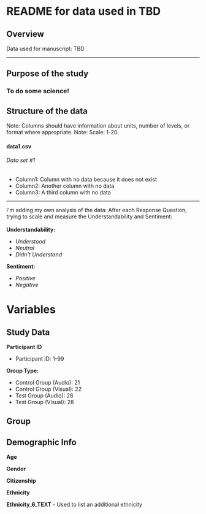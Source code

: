 # README for data used in TBD

## Overview 
Data used for manuscript: TBD 

***

## Purpose of the study 
### To do some science! 


## Structure of the data
Note: Columns should have information about units, number of levels, or format where appropriate.
Note: Scale: 1-20. 
#### data1.csv
###### Data set #1
* Column1: Column with no data because it does not exist
* Column2: Another column with no data
* Column3: A third column with no data

***

I'm adding my own analysis of the data: 
After each Response Question, trying to scale and measure the Understandability and Sentiment:
<br><br>
**Understandability:**
* _Understood_
* _Neutral_
* _Didn't Understand_

**Sentiment:**
* _Positive_ 
* _Negative_

# **Variables**

## Study Data

**Participant ID**
* Participant ID: 1-99

**Group Type:**
* Control Group (Audio): 21
* Control Group (Visual): 22
* Test Group (Audio): 28
* Test Group (Visual): 28

## **Group**

## Demographic Info

**Age**

**Gender**

**Citizenship**

**Ethnicity** 

**Ethnicity_6_TEXT** - Used to list an additional ethnicity


